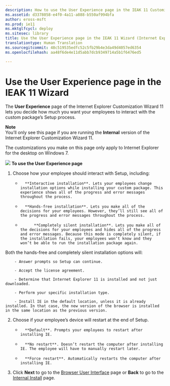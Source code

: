 ```yaml
---
description: How to use the User Experience page in the IEAK 11 Customization Wizard to decide user interaction with the Setup process.
ms.assetid: d3378058-e4f0-4a11-a888-b550af994bfa
author: eross-msft
ms.prod: ie11
ms.mktglfcycl: deploy
ms.sitesec: library
title: Use the User Experience page in the IEAK 11 Wizard (Internet Explorer Administration Kit 11 for IT Pros)
translationtype: Human Translation
ms.sourcegitcommit: 48c519535edfc52c5fb29b4e3da49d4057ed6354
ms.openlocfilehash: aa48f6de4e11d5abb7dcb9349714a5b1f6476ed5

---
```


# Use the User Experience page in the IEAK 11 Wizard
The **User Experience** page of the Internet Explorer Customization Wizard 11 lets you decide how much you want your employees to interact with the custom package’s Setup process.

**Note**<br>You’ll only see this page if you are running the **Internal** version of the Internet Explorer Customization Wizard 11.<p>The customizations you make on this page only apply to Internet Explorer for the desktop on Windows 7.

![](images/wedge.gif) **To use the User Experience page**

1.  Choose how your employee should interact with Setup, including:

    -   
            **Interactive installation**. Lets your employees change installation options while installing your custom package. This experience shows all of the progress and error messages throughout the process.

    -   
            **Hands-free installation**. Lets you make all of the decisions for your employees. However, they’ll still see all of the progress and error messages throughout the process.

    -   
                **Completely silent installation**. Lets you make all of the decisions for your employees and hides all of the progress and error messages. Because this mode is completely silent, if the installation fails, your employees won’t know and they won’t be able to run the installation package again.
<p>Both the hands-free and completely silent installation options will:
    
        - Answer prompts so Setup can continue.
    
        - Accept the license agreement.

        - Determine that Internet Explorer 11 is installed and not just downloaded.

        - Perform your specific installation type.

        - Install IE in the default location, unless it is already installed. In that case, the new version of the browser is installed in the same location as the previous version.

2.  Choose if your employee’s device will restart at the end of Setup.

    -   
            **Default**. Prompts your employees to restart after installing IE.

    -   
            **No restart**. Doesn’t restart the computer after installing IE. The employee will have to manually restart later.

    -   
            **Force restart**. Automatically restarts the computer after installing IE.

3.  Click **Next** to go to the [Browser User Interface](browser-ui-ieak11-wizard.md) page or **Back** to go to the [Internal Install](internal-install-ieak11-wizard.md) page.

 

 








<!--HONumber=Jun16_HO4-->


